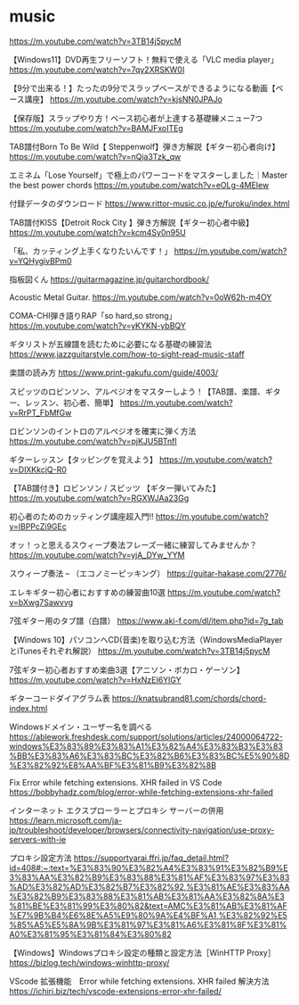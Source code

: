 # music

https://m.youtube.com/watch?v=3TB14j5pycM

【Windows11】DVD再生フリーソフト！無料で使える「VLC media player」
https://m.youtube.com/watch?v=7qy2XRSKW0I

【9分で出来る！】たったの9分でスラップベースができるようになる動画【ベース講座】
https://m.youtube.com/watch?v=kjsNN0JPAJo

【保存版】スラップやり方！ベース初心者が上達する基礎練メニュー7つ
https://m.youtube.com/watch?v=BAMJFxoITEg

TAB譜付Born To Be Wild【 Steppenwolf】弾き方解説【ギター初心者向け】
https://m.youtube.com/watch?v=nQja3Tzk_qw

エミネム「Lose Yourself」で極上のパワーコードをマスターしました｜Master the best power chords
https://m.youtube.com/watch?v=eOLg-4MEIew

付録データのダウンロード
https://www.rittor-music.co.jp/e/furoku/index.html

TAB譜付KISS【Detroit Rock City 】弾き方解説【ギター初心者中級】
https://m.youtube.com/watch?v=kcm4Sy0n95U

「私、カッティング上手くなりたいんです！」
https://m.youtube.com/watch?v=YQHygivBPm0

指板図くん
https://guitarmagazine.jp/guitarchordbook/

Acoustic Metal Guitar.
https://m.youtube.com/watch?v=0oW62h-m4OY

COMA-CHI弾き語りRAP「so hard,so strong」
https://m.youtube.com/watch?v=yKYKN-ybBQY

ギタリストが五線譜を読むために必要になる基礎の練習法
https://www.jazzguitarstyle.com/how-to-sight-read-music-staff

楽譜の読み方
https://www.print-gakufu.com/guide/4003/

スピッツのロビンソン、アルペジオをマスターしよう！【TAB譜、楽譜、ギター、レッスン、初心者、簡単】
https://m.youtube.com/watch?v=RrPT_FbMfGw

ロビンソンのイントロのアルペジオを確実に弾く方法
https://m.youtube.com/watch?v=pjKJU5BTnfI

ギターレッスン【タッピングを覚えよう】
https://m.youtube.com/watch?v=DlXKkcjQ-R0

【TAB譜付き】ロビンソン / スピッツ 【ギター弾いてみた】
https://m.youtube.com/watch?v=RGXWJAa23Gg

初心者のためのカッティング講座超入門!!
https://m.youtube.com/watch?v=lBPPcZi9GEc

オッ！っと思えるスウィープ奏法フレーズ一緒に練習してみませんか？
https://m.youtube.com/watch?v=yjA_DYw_YYM

スウィープ奏法 – （エコノミーピッキング）
https://guitar-hakase.com/2776/

エレキギター初心者におすすめの練習曲10選
https://m.youtube.com/watch?v=bXwg7Sawvvg

7弦ギター用のタブ譜（白譜）
https://www.aki-f.com/dl/item.php?id=7g_tab

【Windows 10】パソコンへCD(音楽)を取り込む方法（WindowsMediaPlayerとiTunesそれぞれ解説）
https://m.youtube.com/watch?v=3TB14j5pycM

7弦ギター初心者おすすめ楽曲3選【アニソン・ボカロ・ゲーソン】
https://m.youtube.com/watch?v=HxNzEI6YlGY

ギターコードダイアグラム表
https://knatsubrand81.com/chords/chord-index.html

Windowsドメイン・ユーザー名を調べる
https://ablework.freshdesk.com/support/solutions/articles/24000064722-windows%E3%83%89%E3%83%A1%E3%82%A4%E3%83%B3%E3%83%BB%E3%83%A6%E3%83%BC%E3%82%B6%E3%83%BC%E5%90%8D%E3%82%92%E8%AA%BF%E3%81%B9%E3%82%8B

Fix Error while fetching extensions. XHR failed in VS Code
https://bobbyhadz.com/blog/error-while-fetching-extensions-xhr-failed

インターネット エクスプローラーとプロキシ サーバーの併用
https://learn.microsoft.com/ja-jp/troubleshoot/developer/browsers/connectivity-navigation/use-proxy-servers-with-ie

プロキシ設定方法
https://supportyarai.ffri.jp/faq_detail.html?id=408#:~:text=%E3%83%90%E3%82%A4%E3%83%91%E3%82%B9%E3%83%AA%E3%82%B9%E3%83%88%E3%81%AF%E3%83%97%E3%83%AD%E3%82%AD%E3%82%B7%E3%82%92,%E3%81%AE%E3%83%AA%E3%82%B9%E3%83%88%E3%81%AB%E3%81%AA%E3%82%8A%E3%81%BE%E3%81%99%E3%80%82&text=AMC%E3%81%AB%E3%81%AF%E7%9B%B4%E6%8E%A5%E9%80%9A%E4%BF%A1,%E3%82%92%E5%85%A5%E5%8A%9B%E3%81%97%E3%81%A6%E3%81%8F%E3%81%A0%E3%81%95%E3%81%84%E3%80%82

【Windows】Windowsプロキシ設定の種類と設定方法［WinHTTP Proxy］
https://bizlog.tech/windows-winhttp-proxy/

VScode 拡張機能　Error while fetching extensions. XHR failed 解決方法
https://ichiri.biz/tech/vscode-extensions-error-xhr-failed/
